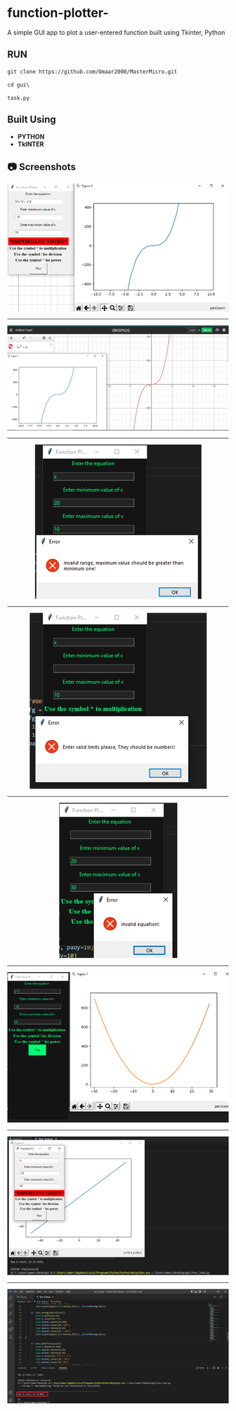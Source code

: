 # function-plotter-

A simple GUI app to plot a user-entered function built using Tkinter, Python

##  RUN <a name = "Install"></a>

```
git clone https://github.com/Omaar2000/MasterMicro.git
```
```
cd gui\
```
```
task.py
```

##  Built Using <a name = "tech"></a>

- **PYTHON**
- **TkINTER**




## 📷 Screenshots
 <div name="Screenshots" align="center">                     
 <img title="" src="screenShots/s1.PNG" alt="s1" width=""></a> 
 <hr>                                                        
 <img title="" src="screenShots/s2.PNG" alt="s2" width=""></a>
 <hr>                                                        
 <img title="" src="screenShots/s3.PNG" alt="s3" width=""></a> 
 <hr>                                                        
 <img title="" src="screenShots/s4.PNG" alt="s4" width=""></a> 
 <hr>                                                        
 <img title="" src="screenShots/s5.PNG" alt="s5" width=""></a> 
 <hr>                                                        
 <img title="" src="screenShots/s6.PNG" alt="s6" width=""></a> 
 <hr>                                                        
 <img title="" src="screenShots/test1.PNG" alt="test1" width=""></a> 
 <hr>                                                        
 <img title="" src="screenShots/test2.png" alt="test2" width=""></a> 
 </div>
